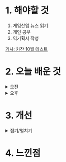 
# 1. 해야할 것

1. 게임산업 뉴스 읽기 
2. 개인 공부  
3. 역기획서 작성

[기사: 카잔 10월 테스트](https://www.gamemeca.com/view.php?gid=1752303)

# 2. 오늘 배운 것

<details>
<summary>오전</summary>

## 오늘의 뉴스
### 카잔
![image](https://github.com/user-attachments/assets/e5d3492d-7c03-4cd1-9ed0-cb07acd0a395)

던전앤파이터에서 가장 좋아했던 직업이 레인저와 버서커였다.\
버서커는 뭐 폭주와 대검을 들고 싸운다는 컨셉이 강한데, 그게 정말 마음에 든다.

이번에 테스트하는 퍼스트 버서커:카잔은 전투가 스타일리쉬하고 빠른템포로 보인다.\
그래서 기대가 된다. 무엇보다 카툰그래픽이지만 디테일이 잘 표현되어있어서 보는맛도 좋다.

플레이 기회가 있다면 꼭 해보고 싶다.

</details>


<details>
<summary>오후</summary>


</details>




# 3. 개선


<details>
<summary>접기/펼치기</summary>


</details>



# 4. 느낀점


